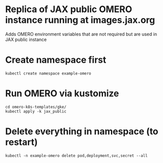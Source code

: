 # Replica of JAX public OMERO instance running at images.jax.org
Adds OMERO environment variables that are not required but are used in JAX public instance

# Create namespace first
```
kubectl create namespace example-omero
```

# Run OMERO via kustomize
```
cd omero-k8s-templates/gke/
kubectl apply -k jax_public
```

# Delete everything in namespace (to restart)
```
kubectl -n example-omero delete pod,deployment,svc,secret --all
```